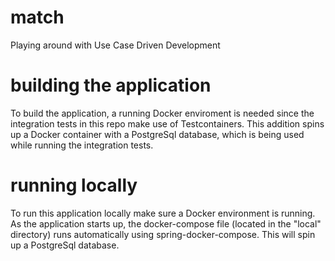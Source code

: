 # match
Playing around with Use Case Driven Development

# building the application
To build the application, a running Docker enviroment is needed since the integration tests in this repo make use of Testcontainers. This addition spins up a Docker container with a PostgreSql database, which is being used while running the integration tests.

# running locally
To run this application locally make sure a Docker environment is running. As the application starts up, the docker-compose file (located in the "local" directory) runs automatically using spring-docker-compose. This will spin up a PostgreSql database.
